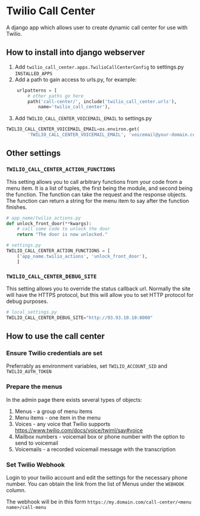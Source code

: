 # Twilio Call Center
A django app which allows user to create dynamic call center for use with Twilio.

## How to install into django webserver
1. Add `twilio_call_center.apps.TwilioCallCenterConfig` to settings.py `INSTALLED_APPS`
2. Add a path to gain access to urls.py, for example:
```python
    urlpatterns = [
        # other paths go here
        path('call-center/', include('twilio_call_center.urls'),
            name='twilio_call_center'),
```
3. Add `TWILIO_CALL_CENTER_VOICEMAIL_EMAIL` to settings.py
```python
TWILIO_CALL_CENTER_VOICEMAIL_EMAIL=os.environ.get(
        'TWILIO_CALL_CENTER_VOICEMAIL_EMAIL', 'voicemail@your-domain.com')
```

## Other settings
### `TWILIO_CALL_CENTER_ACTION_FUNCTIONS`
This setting allows you to call arbitrary functions from your code from a menu
item. It is a list of tuples, the first being the module, and second being the
function. The function can take the request and the response objects. The
function can return a string for the menu item to say after the function
finishes.
```python
# app_name/twilio_actions.py
def unlock_front_door(**kwargs):
    # call some code to unlock the door
    return "The door is now unlocked."

# settings.py
TWILIO_CALL_CENTER_ACTION_FUNCTIONS = [
    ('app_name.twilio_actions', 'unlock_front_door'),
    ]
```

### `TWILIO_CALL_CENTER_DEBUG_SITE`
This setting allows you to override the status callback url. Normally the site
will have the HTTPS protocol, but this will allow you to set HTTP protocol for
debug purposes.
```python
# local_settings.py
TWILIO_CALL_CENTER_DEBUG_SITE="http://93.93.10.10:8000"
```

## How to use the call center
### Ensure Twilio credentials are set
Preferrably as environment variables, set `TWILIO_ACCOUNT_SID` and `TWILIO_AUTH_TOKEN`

### Prepare the menus
In the admin page there exists several types of objects:
1. Menus - a group of menu items
2. Menu items - one item in the menu
3. Voices - any voice that Twilio supports https://www.twilio.com/docs/voice/twiml/say#voice
4. Mailbox numbers - voicemail box or phone number with the option to send to voicemail
5. Voicemails - a recorded voicemail message with the transcription

### Set Twilio Webhook
Login to your twilio account and edit the settings for the necessary phone number.
You can obtain the link from the list of Menus under the `WEBHOOK` column.

The webhook will be in this form
`https://my.domain.com/call-center/<menu name>/call-menu`
